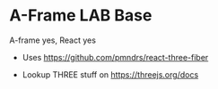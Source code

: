 # A-Frame LAB Base

A-frame yes, React yes

- Uses https://github.com/pmndrs/react-three-fiber

- Lookup THREE stuff on https://threejs.org/docs
